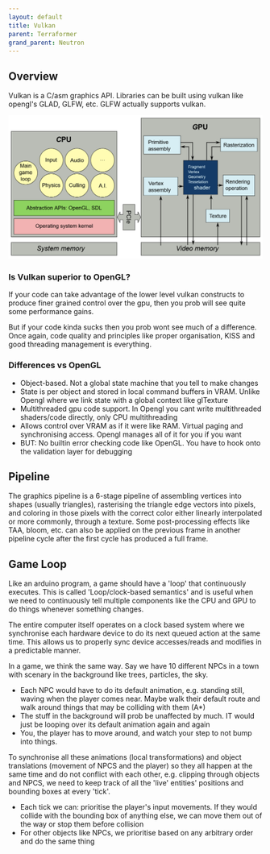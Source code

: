 ```yaml
---
layout: default
title: Vulkan
parent: Terraformer
grand_parent: Neutron
---
```


## Overview

Vulkan is a C/asm graphics API. Libraries can be built using vulkan like opengl's GLAD, GLFW, etc. GLFW actually supports vulkan.

![](/assets/img/games/hardware_overview.png)

### Is Vulkan superior to OpenGL?

If your code can take advantage of the lower level vulkan constructs to produce finer grained control over the gpu, then you prob will see quite some performance gains.

But if your code kinda sucks then you prob wont see much of a difference. Once again, code quality and principles like proper organisation, KISS and good threading management is everything.

### Differences vs OpenGL

- Object-based. Not a global state machine that you tell to make changes
- State is per object and stored in local command buffers in VRAM. Unlike Opengl where we link state with a global context like glTexture
- Multithreaded gpu code support. In Opengl you cant write multithreaded shaders/code directly, only CPU multithreading
- Allows control over VRAM as if it were like RAM. Virtual paging and synchronising access. Opengl manages all of it for you if you want
- BUT: No builtin error checking code like OpenGL. You have to hook onto the validation layer for debugging

## Pipeline

The graphics pipeline is a 6-stage pipeline of assembling vertices into shapes (usually triangles), rasterising the triangle edge vectors into pixels, and coloring in those pixels with the correct color either linearly interpolated or more commonly, through a texture. Some post-processing effects like TAA, bloom, etc. can also be applied on the previous frame in another pipeline cycle after the first cycle has produced a full frame.

## Game Loop

Like an arduino program, a game should have a 'loop' that continuously executes. This is called 'Loop/clock-based semantics' and is useful when we need to continuously tell multiple components like the CPU and GPU to do things whenever something changes.

The entire computer itself operates on a clock based system where we synchronise each hardware device to do its next queued action at the same time. This allows us to properly sync device accesses/reads and modifies in a predictable manner.

In a game, we think the same way. Say we have 10 different NPCs in a town with scenary in the background like trees, particles, the sky.

- Each NPC would have to do its default animation, e.g. standing still, waving when the player comes near. Maybe walk their default route and walk around things that may be colliding with them (A*)
- The stuff in the background will prob be unaffected by much. IT would just be looping over its default animation again and again
- You, the player has to move around, and watch your step to not bump into things.

To synchronise all these animations (local transformations) and object translations (movement of NPCS and the player) so they all happen at the same time and do not conflict with each other, e.g. clipping through objects and NPCS, we need to keep track of all the 'live' entities' positions and bounding boxes at every 'tick'.

- Each tick we can: prioritise the player's input movements. If they would collide with the bounding box of anything else, we can move them out of the way or stop them before collision
- For other objects like NPCs, we prioritise based on any arbitrary order and do the same thing
